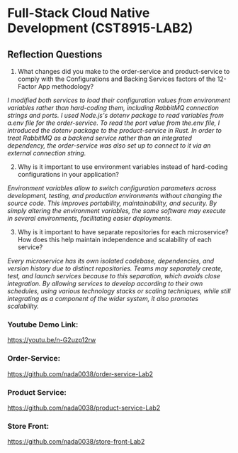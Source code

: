 # Full-Stack Cloud Native Development (CST8915-LAB2)

## Reflection Questions

1. What changes did you make to the order-service and product-service to comply with the Configurations and Backing Services factors of the 12-Factor App methodology?

*I modified both services to load their configuration values from environment variables rather than hard-coding them, including RabbitMQ connection strings and ports. I used Node.js's dotenv package to read variables from a.env file for the order-service. To read the port value from the.env file, I introduced the dotenv package to the product-service in Rust. In order to treat RabbitMQ as a backend service rather than an integrated dependency, the order-service was also set up to connect to it via an external connection string.*

2. Why is it important to use environment variables instead of hard-coding configurations in your application?

*Environment variables allow to switch configuration parameters across development, testing, and production environments without changing the source code. This improves portability, maintainability, and security. By simply altering the environment variables, the same software may execute in several environments, facilitating easier deployments.*

3. Why is it important to have separate repositories for each microservice? How does this help maintain independence and scalability of each service?

*Every microservice has its own isolated codebase, dependencies, and version history due to distinct repositories. Teams may separately create, test, and launch services because to this separation, which avoids close integration. By allowing services to develop according to their own schedules, using various technology stacks or scaling techniques, while still integrating as a component of the wider system, it also promotes scalability.*

### Youtube Demo Link: 
https://youtu.be/n-G2uzp12rw

### Order-Service:
https://github.com/nada0038/order-service-Lab2

### Product Service:
https://github.com/nada0038/product-service-Lab2

### Store Front:
https://github.com/nada0038/store-front-Lab2



